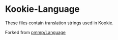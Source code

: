 # Kookie-Language

These files contain translation strings used in Kookie.

Forked from [pmmp/Language](https://github.com/pmmp/Language)
